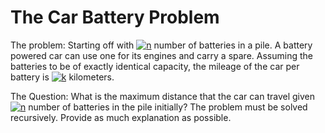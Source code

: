 # The Car Battery Problem
The problem:
Starting off with <a href="https://www.codecogs.com/eqnedit.php?latex=n" target="_blank"><img src="https://latex.codecogs.com/png.latex?n" title="n" /></a> number of batteries in a pile. A battery powered car can use one for its engines and carry a spare. Assuming the batteries to be of exactly identical capacity, the mileage of the car per battery is <a href="https://www.codecogs.com/eqnedit.php?latex=k" target="_blank"><img src="https://latex.codecogs.com/png.latex?k" title="k" /></a> kilometers.

The Question:
What is the maximum distance that the car can travel given <a href="https://www.codecogs.com/eqnedit.php?latex=n" target="_blank"><img src="https://latex.codecogs.com/png.latex?n" title="n" /></a> number of batteries in the pile initially? The problem must be solved recursively. Provide as much explanation as possible.
